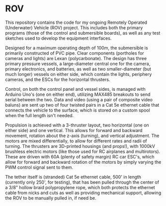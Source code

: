 # ROV

This repository contains the code for my ongoing Remotely Operated (Underwater) Vehicle (ROV) project. This includes both the primary programs (those of the control and submersible boards), as well as any test sketches used to develop the equipment interfaces.

Designed for a maximum operating depth of 100m, the submersible is primarily constructed of PVC pipe. Clear components (portholes for cameras and lights) are Lexan (polycarbonate). The design has three primary pressure vessels, a large-diameter central one for the camera, primary electronics, and batteries, as well as two smaller-diameter (but much longer) vessels on either side, which contain the lights, periphery cameras, and the ESCs for the horizontal thrusters.

Control, on both the control panel and vessel sides, is managed with Arduino Uno's (one on either end), utilizing MAX485 breakouts to send serial between the two. Data and video (using a pair of composite video baluns) are sent up two of four twisted pairs in a Cat 5e ethernet cable that connects the vehicle to the surface, which is stored on a custom spool when the full length isn't needed.

Propulsion is achieved with a 3-thruster layout, two horizontal (one on either side) and one vertical. This allows for forward and backward movement, rotation about the z-axis (turning), and vertical adjustment. The motors are mixed differentially, to allow for different rates and radii of turning. The thrusters are 3D-printed housings (and props!), with 1000kV brushless electric motors (like those used for RC airplanes and multirotors). These are driven with 60A (plenty of safety margin) RC car ESC's, which allow for forward and backward rotation of the motors by simply varying the PWM control signal sent to them.

The tether itself is (stranded) Cat 5e ethernet cable, 500' in length (currently only 250', for testing), that has been pulled through the center of a 3/8" hollow braid polypropylene rope, which both protects the ethernet cable from nicks and cuts as well as providing mechanical support, allowing the ROV to be manually pulled in, if need be.
